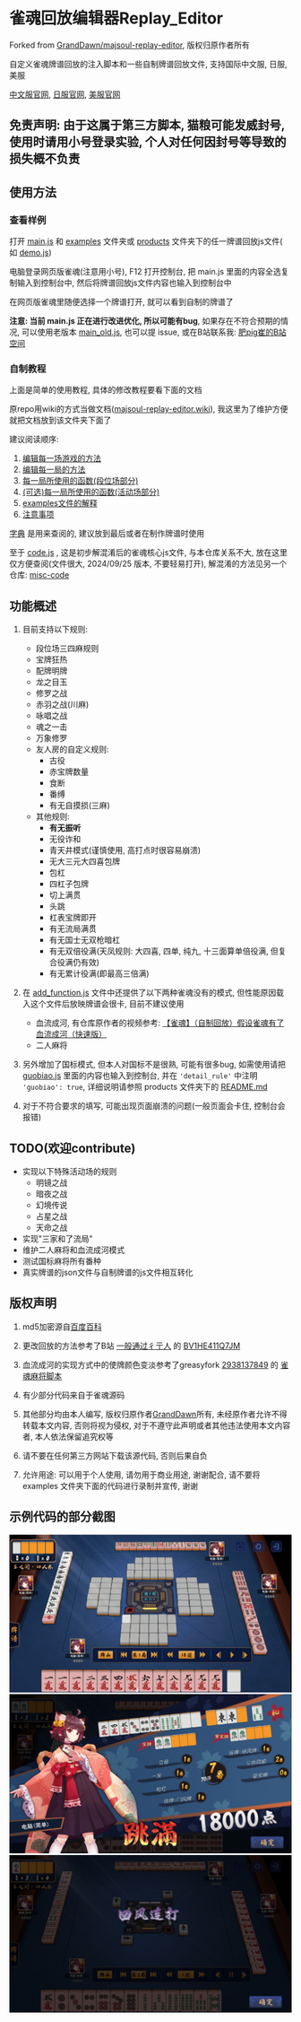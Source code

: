 # 雀魂回放编辑器Replay_Editor

Forked from [GrandDawn/majsoul-replay-editor](https://github.com/GrandDawn/majsoul-replay-editor), 版权归原作者所有

自定义雀魂牌谱回放的注入脚本和一些自制牌谱回放文件, 支持国际中文服, 日服, 美服

[中文服官网](https://www.maj-soul.com), [日服官网](https://mahjongsoul.com), [美服官网](https://mahjongsoul.yo-star.com)

## 免责声明: 由于这属于第三方脚本, 猫粮可能发威封号, 使用时请用小号登录实验, 个人对任何因封号等导致的损失概不负责

## 使用方法

### 查看样例

打开 [main.js](../main.js) 和 [examples](../examples) 文件夹或 [products](../products) 文件夹下的任一牌谱回放js文件(
如 [demo.js](../examples/demo.js))

电脑登录网页版雀魂(注意用小号), F12 打开控制台, 把 main.js 里面的内容全选复制输入到控制台中,
然后将牌谱回放js文件内容也输入到控制台中

在网页版雀魂里随便选择一个牌谱打开, 就可以看到自制的牌谱了

**注意: 当前 main.js 正在进行改进优化, 所以可能有bug**, 如果存在不符合预期的情况,
可以使用老版本 [main_old.js](../main_old.js), 也可以提 issue,
或在B站联系我: [肥pig崔的B站空间](https://space.bilibili.com/372365985)

### 自制教程

上面是简单的使用教程, 具体的修改教程要看下面的文档

原repo用wiki的方式当做文档([majsoul-replay-editor.wiki](https://github.com/GrandDawn/majsoul-replay-editor/wiki)),
我这里为了维护方便就把文档放到该文件夹下面了

建议阅读顺序:

1. [编辑每一场游戏的方法](编辑每一场游戏的方法.md)
2. [编辑每一局的方法](编辑每一局的方法.md)
3. [每一局所使用的函数(段位场部分)](每一局所使用的函数（段位场部分）.md)
4. [(可选)每一局所使用的函数(活动场部分)](每一局所使用的函数（活动场部分）.md)
5. [examples文件的解释](examples文件解释.md)
6. [注意事项](注意事项.md)

[字典](字典.md) 是用来查阅的, 建议放到最后或者在制作牌谱时使用

至于 [code.js](../code.js) , 这是初步解混淆后的雀魂核心js文件, 与本仓库关系不大, 放在这里仅方便查阅(文件很大, 2024/09/25
版本, 不要轻易打开),
解混淆的方法见另一个仓库: [misc-code](https://github.com/Fat-pig-Cui/misc-code)

## 功能概述

1. 目前支持以下规则:
    - 段位场三四麻规则
    - 宝牌狂热
    - 配牌明牌
    - 龙之目玉
    - 修罗之战
    - 赤羽之战(川麻)
    - 咏唱之战
    - 魂之一击
    - 万象修罗
    - 友人房的自定义规则:
        - 古役
        - 赤宝牌数量
        - 食断
        - 番缚
        - 有无自摸损(三麻)
    - 其他规则:
        - **有无振听**
        - 无役诈和
        - 青天井模式(谨慎使用, 高打点时很容易崩溃)
        - 无大三元大四喜包牌
        - 包杠
        - 四杠子包牌
        - 切上满贯
        - 头跳
        - 杠表宝牌即开
        - 有无流局满贯
        - 有无国士无双枪暗杠
        - 有无双倍役满(天凤规则: 大四喜, 四单, 纯九, 十三面算单倍役满, 但复合役满仍有效)
        - 有无累计役满(即最高三倍满)

2. 在 [add_function.js](../add_function.js) 文件中还提供了以下两种雀魂没有的模式, 但性能原因载入这个文件后放映牌谱会很卡,
   目前不建议使用
    - 血流成河,
      有仓库原作者的视频参考: [【雀魂】（自制回放）假设雀魂有了血流成河（快速版）](https://www.bilibili.com/video/BV1dB4y1F78x)
    - 二人麻将

3. 另外增加了国标模式, 但本人对国标不是很熟, 可能有很多bug, 如需使用请把 [guobiao.js](../guobiao.js) 里面的内容也输入到控制台,
   并在 `'detail_rule'` 中注明 `'guobiao': true`, 详细说明请参照 products
   文件夹下的 [README.md](../products/国标麻将/README.md)

4. 对于不符合要求的填写, 可能出现页面崩溃的问题(一般页面会卡住, 控制台会报错)

## TODO(欢迎contribute)

- 实现以下特殊活动场的规则
    - 明镜之战
    - 暗夜之战
    - 幻境传说
    - 占星之战
    - 天命之战
- 实现"三家和了流局"
- 维护二人麻将和血流成河模式
- 测试国标麻将所有番种
- 真实牌谱的json文件与自制牌谱的js文件相互转化

## 版权声明

1. md5加密源自[百度百科](https://baike.baidu.com/item/MD5)

2. 更改回放的方法参考了B站 [一般通过彳亍人](https://space.bilibili.com/23019265)
   的 [BV1HE411Q7JM](https://www.bilibili.com/video/BV1HE411Q7JM)

3. 血流成河的实现方式中的使牌颜色变淡参考了greasyfork [2938137849](https://greasyfork.org/zh-CN/users/749724-2938137849)
   的 [雀魂麻将脚本](https://greasyfork.org/zh-CN/scripts/423689-%E9%9B%80%E9%AD%82%E9%BA%BB%E5%B0%86%E8%84%9A%E6%9C%AC)

4. 有少部分代码来自于雀魂源码

5. 其他部分均由本人编写, 版权归原作者[GrandDawn](https://github.com/GrandDawn)所有, 未经原作者允许不得转载本文内容,
   否则将视为侵权, 对于不遵守此声明或者其他违法使用本文内容者, 本人依法保留追究权等

6. 请不要在任何第三方网站下载该源代码, 否则后果自负

7. 允许用途: 可以用于个人使用, 请勿用于商业用途, 谢谢配合, 请不要将 examples 文件夹下面的代码进行录制并宣传, 谢谢

## 示例代码的部分截图

![](pic/preview1.JPG)
![](pic/preview2.JPG)
![](pic/preview3.JPG)
